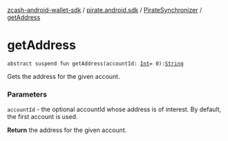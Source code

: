 [zcash-android-wallet-sdk](../../index.md) / [pirate.android.sdk](../index.md) / [PirateSynchronizer](index.md) / [getAddress](./get-address.md)

# getAddress

`abstract suspend fun getAddress(accountId: `[`Int`](https://kotlinlang.org/api/latest/jvm/stdlib/kotlin/-int/index.html)` = 0): `[`String`](https://kotlinlang.org/api/latest/jvm/stdlib/kotlin/-string/index.html)

Gets the address for the given account.

### Parameters

`accountId` - the optional accountId whose address is of interest. By default, the first
account is used.

**Return**
the address for the given account.

